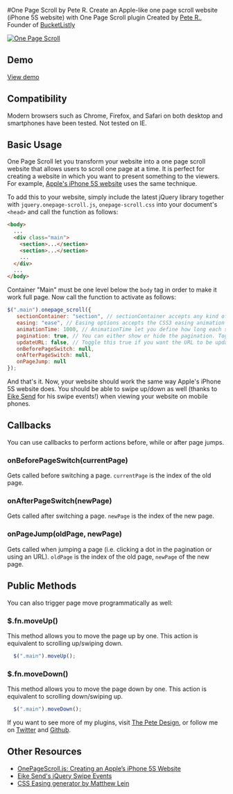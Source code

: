 #One Page Scroll by Pete R.
Create an Apple-like one page scroll website (iPhone 5S website) with One Page Scroll plugin
Created by [Pete R.](http://www.thepetedesign.com), Founder of [BucketListly](http://www.bucketlistly.com)

[![One Page Scroll](http://www.thepetedesign.com/images/onepage_scroll_image.png "One Page Scroll")](http://www.thepetedesign.com/demos/onepage_scroll_demo.html)

## Demo
[View demo](http://www.thepetedesign.com/demos/onepage_scroll_demo.html)

## Compatibility
Modern browsers such as Chrome, Firefox, and Safari on both desktop and smartphones have been tested. Not tested on IE.

## Basic Usage
One Page Scroll let you transform your website into a one page scroll website that allows users to scroll one page at a time. It is perfect for creating a website in which you want to present something to the viewers. For example, [Apple's iPhone 5S website](http://www.apple.com/iphone-5s/) uses the same technique.


To add this to your website, simply include the latest jQuery library together with `jquery.onepage-scroll.js`, `onepage-scroll.css` into your document's `<head>` and call the function as follows:

````html
<body>
  ...
  <div class="main">
    <section>...</section>
    <section>...</section>
    ...
  </div>
  ...
</body>
````
Container "Main" must be one level below the `body` tag in order to make it work full page. Now call the function to activate as follows:
 
````javascript
$(".main").onepage_scroll({
   sectionContainer: "section", // sectionContainer accepts any kind of selector in case you don't want to use section
   easing: "ease", // Easing options accepts the CSS3 easing animation such "ease", "linear", "ease-in", "ease-out", "ease-in-out", or even cubic bezier value such as "cubic-bezier(0.175, 0.885, 0.420, 1.310)"
   animationTime: 1000, // AnimationTime let you define how long each section takes to animate
   pagination: true, // You can either show or hide the pagination. Toggle true for show, false for hide.
   updateURL: false, // Toggle this true if you want the URL to be updated automatically when the user scroll to each page.
   onBeforePageSwitch: null,
   onAfterPageSwitch: null,
   onPageJump: null
});
````
And that's it. Now, your website should work the same way Apple's iPhone 5S website does. You should be able to swipe up/down as well (thanks to [Eike Send](https://github.com/eikes) for his swipe events!) when viewing your website on mobile phones.

## Callbacks
You can use callbacks to perform actions before, while or after page jumps.

### onBeforePageSwitch(currentPage)
Gets called before switching a page. `currentPage` is the index of the old page.

### onAfterPageSwitch(newPage)
Gets called after switching a page. `newPage` is the index of the new page.

### onPageJump(oldPage, newPage)
Gets called when jumping a page (i.e. clicking a dot in the pagination or using an URL). `oldPage` is the index of the old page, `newPage` of the new page.

## Public Methods
You can also trigger page move programmatically as well:

### $.fn.moveUp()
This method allows you to move the page up by one. This action is equivalent to scrolling up/swiping down.

````javascript
  $(".main").moveUp();
````

### $.fn.moveDown()
This method allows you to move the page down by one. This action is equivalent to scrolling down/swiping up.

````javascript
  $(".main").moveDown();
````

If you want to see more of my plugins, visit [The Pete Design](http://www.thepetedesign.com/#design), or follow me on [Twitter](http://www.twitter.com/peachananr) and [Github](http://www.github.com/peachananr).

## Other Resources
- [OnePageScroll.js: Creating an Apple’s iPhone 5S Website](http://www.onextrapixel.com/2013/09/18/onepagescroll-js-creating-an-apples-iphone-5s-website/)
- [Eike Send's jQuery Swipe Events](https://github.com/eikes/jquery.swipe-events.js)
- [CSS Easing generator by Matthew Lein](http://matthewlein.com/ceaser/)
